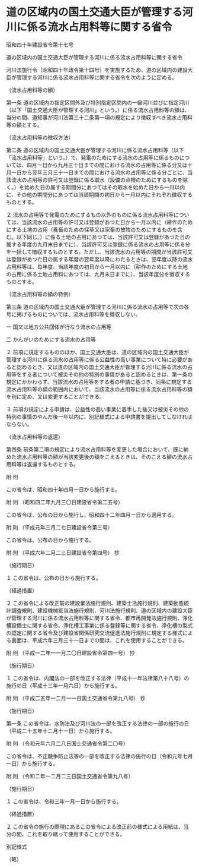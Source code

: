 # 道の区域内の国土交通大臣が管理する河川に係る流水占用料等に関する省令

昭和四十年建設省令第十七号

道の区域内の国土交通大臣が管理する河川に係る流水占用料等に関する省令

河川法施行令（昭和四十年政令第十四号）を実施するため、道の区域内の建設大臣が管理する河川に係る流水占用料等に関する省令を次のように定める。

（流水占用料等の額）

第一条 道の区域内の指定区間外及び特別指定区間内の一級河川並びに指定河川（以下「国土交通大臣が管理する河川」という。）に係る流水占用料等の額は、当分の間、道知事が河川法第三十二条第一項の規定により徴収すべき流水占用料等の額とする。

（流水占用料等の徴収方法）

第二条 道の区域内の国土交通大臣が管理する河川に係る流水占用料等（以下「流水占用料等」という。）で、発電のためにする流水の占用等に係るものについては、四月一日から九月三十日までの間における流水の占用等に係る分又は十月一日から翌年三月三十一日までの間における流水の占用等に係る分ごとに、当該流水の占用等の許可又は登録に係る取水（設備の点検のためにするものを除く。）を始めた日の属する期間分にあつてはその取水を始めた日から一月以内に、その他の期間分にあつては当該期間の初日から一月以内にそれぞれ徴収するものとする。

２ 流水の占用等で発電のためにするもの以外のものに係る流水占用料等については、当該流水の占用等の許可又は登録があつた日から一月以内に（耕作のためにする土地の占用（養畜のための採草又は家畜の放牧のためにするものを含む。以下同じ。）に係る土地の占用にあつては、当該許可又は登録があつた日の属する年度の九月末日までに）、当該許可又は登録に係る流水の占用等に係る分を一括して徴収するものとする。ただし、当該流水の占用等の期間が当該許可又は登録があつた日の属する年度の翌年度以降にわたるときは、翌年度以降の流水占用料等は、毎年度、当該年度の初日から一月以内に（耕作のためにする土地の占用に係る土地占用料にあつては、九月末日までに）、当該年度分を徴収するものとする。

（流水占用料等の額の特例）

第三条 道の区域内の国土交通大臣が管理する河川に係る流水の占用等で次の各号に掲げるものについては、流水占用料等を徴収しない。

一 国又は地方公共団体が行なう流水の占用等

二 かんがいのためにする流水の占用等

２ 前項に規定するもののほか、国土交通大臣は、道の区域内の国土交通大臣が管理する河川に係る流水の占用等に係る公益性の高い事業について特に必要があると認めるとき、又は道の区域内の国土交通大臣が管理する河川に係る流水の占用等をする者について被災その他の特別の事情があると認めるときは、第一条の規定にかかわらず、当該流水の占用等をする者の申請に基づき、同条に規定する流水占用料等の額の範囲内において、当該流水の占用等に係る流水占用料等の額を別に定め、又は変更することができる。

３ 前項の規定による申請は、公益性の高い事業に着手した後又は被災その他の特別の事情のやんだ後一年以内に、別記様式による申請書を提出してしなければならない。

（流水占用料等の返還）

第四条 前条第二項の規定により流水占用料等を変更した場合において、既に納めた流水占用料等の額が当該変更後の額をこえるときは、そのこえる額の流水占用料等は返還するものとする。

附 則

この省令は、昭和四十年四月一日から施行する。

附 則 （昭和四二年九月三〇日建設省令第二五号）

この省令は、公布の日から施行し、昭和四十二年四月一日から適用する。

附 則 （平成元年三月二七日建設省令第三号）

この省令は、公布の日から施行する。

附 則 （平成六年二月二三日建設省令第四号） 抄

（施行期日）

１ この省令は、公布の日から施行する。

（経過措置）

２ この省令による改正前の建設業法施行規則、建築士法施行規則、建築動態統計調査規則、建設機械抵当法施行規則、河川法施行規則、道の区域内の建設大臣が管理する河川に係る流水占用料等に関する省令、都市再開発法施行規則、浄化槽設備士に関する省令、浄化槽工事業に係る登録等に関する省令、浄化槽の型式の認定に関する省令及び建設省関係研究交流促進法施行規則に規定する様式による書面は、平成六年三月三十一日までの間は、これを使用することができる。

附 則 （平成一二年一一月二〇日建設省令第四一号） 抄

（施行期日）

１ この省令は、内閣法の一部を改正する法律（平成十一年法律第八十八号）の施行の日（平成十三年一月六日）から施行する。

附 則 （平成二五年一二月一一日国土交通省令第九八号） 抄

（施行期日）

第一条 この省令は、水防法及び河川法の一部を改正する法律の一部の施行の日（平成二十五年十二月十一日）から施行する。

附 則 （令和元年六月二八日国土交通省令第二〇号）

この省令は、不正競争防止法等の一部を改正する法律の施行の日（令和元年七月一日）から施行する。

附 則 （令和二年一二月二三日国土交通省令第九八号）

（施行期日）

１ この省令は、令和三年一月一日から施行する。

（経過措置）

２ この省令の施行の際現にあるこの省令による改正前の様式による用紙は、当分の間、これを取り繕って使用することができる。

別記様式

（略）

